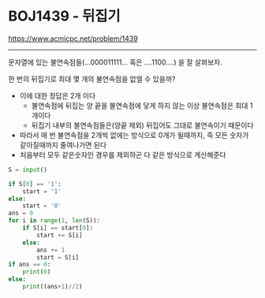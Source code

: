 # BOJ1439 - 뒤집기

https://www.acmicpc.net/problem/1439

---

문자열에 있는 불연속점들(...000011111... 혹은 ....1100....) 을 잘 살펴보자.

한 번의 뒤집기로 최대 몇 개의 불연속점을 없엘 수 있을까?

- 이에 대한 정답은 2개 이다
  - 불연속점에 뒤집는 양 끝을 불연속점에 닿게 하지 않는 이상 불연속점은 최대 1개이다
  - 뒤집기 내부의 불연속점들은(양끝 제외) 뒤집어도 그대로 불연속이기 때문이다
- 따라서 매 번 불연속점을 2개씩 없에는 방식으로 0개가 될때까지, 즉 모든 숫자가 같아질때까지 줄여나가면 된다
- 처음부터 모두 같은숫자인 경우를 제외하곤 다 같은 방식으로 계산해준다

```python
S = input()

if S[0] == '1':
    start = '1'
else:
    start = '0'
ans = 0
for i in range(1, len(S)):
    if S[i] == start[0]:
        start += S[i]
    else:
        ans += 1
        start = S[i]
if ans == 0:
    print(0)
else:
    print((ans+1)//2)
```



